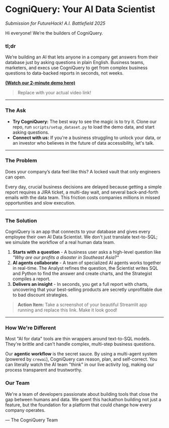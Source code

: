 # CogniQuery: Your AI Data Scientist
*Submission for FutureHack! A.I. Battlefield 2025*

Hi everyone! We’re the builders of CogniQuery.

### **tl;dr**

We’re building an AI that lets anyone in a company get answers from their database just by asking questions in plain English. Business teams, marketers, and execs use CogniQuery to get from complex business questions to data-backed reports in seconds, not weeks.

[**(Watch our 2-minute demo here)**](https://www.youtube.com/watch?v=dQw4w9WgXcQ)
> Replace with your actual video link!

---

### **The Ask**

*   **Try CogniQuery:** The best way to see the magic is to try it. Clone our repo, run `scripts/setup_dataset.py` to load the demo data, and start asking questions.
*   **Connect with us:** If you're a business struggling to unlock your data, or an investor who believes in the future of data accessibility, let's talk.

---

### **The Problem**

Does your company’s data feel like this? A locked vault that only engineers can open.



Every day, crucial business decisions are delayed because getting a simple report requires a JIRA ticket, a multi-day wait, and several back-and-forth emails with the data team. This friction costs companies millions in missed opportunities and slow execution.

---

### **The Solution**

CogniQuery is an app that connects to your database and gives every employee their own AI Data Scientist. We don't just translate text-to-SQL; we simulate the workflow of a real human data team.

1.  **Starts with a question** - A business user asks a high-level question like *"Why are our profits a disaster in Southeast Asia?"*
2.  **AI agents collaborate** - A team of specialized AI agents works together in real-time. The Analyst refines the question, the Scientist writes SQL and Python to find the answer and create charts, and the Strategist compiles a report.
3.  **Delivers an insight** - In seconds, you get a full report with charts, uncovering that your best-selling products are secretly unprofitable due to bad discount strategies.

 
> **Action Item:** Take a screenshot of your beautiful Streamlit app running and replace this link. Make it look good!

---

### **How We're Different**

Most "AI for data" tools are thin wrappers around text-to-SQL models. They're brittle and can't handle complex, multi-step business questions.

Our **agentic workflow** is the secret sauce. By using a multi-agent system (powered by `crewai`), CogniQuery can reason, plan, and self-correct. You can literally watch the AI team "think" in our live activity log, making our process transparent and trustworthy.

### **Our Team**

We're a team of developers passionate about building tools that close the gap between humans and data. We spent this hackathon building not just a feature, but the foundation for a platform that could change how every company operates.

— The CogniQuery Team